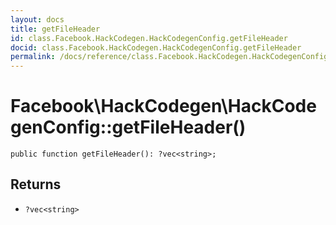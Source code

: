 ```yaml
---
layout: docs
title: getFileHeader
id: class.Facebook.HackCodegen.HackCodegenConfig.getFileHeader
docid: class.Facebook.HackCodegen.HackCodegenConfig.getFileHeader
permalink: /docs/reference/class.Facebook.HackCodegen.HackCodegenConfig.getFileHeader.md
---
```

# Facebook\\HackCodegen\\HackCodegenConfig::getFileHeader()




``` Hack
public function getFileHeader(): ?vec<string>;
```




## Returns




- ` ?vec<string> `
